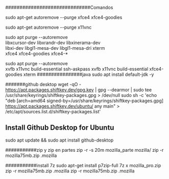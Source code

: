 ##############################Comandos


sudo apt-get autoremove --purge xfce4 xfce4-goodies

sudo apt-get autoremove --purge x11vnc

sudo apt purge --autoremove \
  libxcursor-dev libxrandr-dev libxinerama-dev \
  libxi-dev libgl1-mesa-dev libgl1-mesa-dri xterm \
  xfce4 xfce4-goodies xfce4-*

sudo apt purge --autoremove \
 xvfb x11vnc build-essential 
ssh-askpass xvfb x11vnc build-essential  xfce4-goodies xterm
################java
sudo apt install default-jdk -y 

#######github desktop
wget -qO - https://apt.packages.shiftkey.dev/gpg.key | gpg --dearmor | sudo tee /usr/share/keyrings/shiftkey-packages.gpg > /dev/null
sudo sh -c 'echo "deb [arch=amd64 signed-by=/usr/share/keyrings/shiftkey-packages.gpg] https://apt.packages.shiftkey.dev/ubuntu/ any main" > /etc/apt/sources.list.d/shiftkey-packages.list'
## Install Github Desktop for Ubuntu
sudo apt update && sudo apt install github-desktop


###########zip y zip en partes
zip -r -s 20m mozilla_parte mozilla/
zip -r mozilla75mb.zip .mozilla


###########install 7z
sudo apt-get install p7zip-full
7z x mozilla_pro.zip
zip -r mozilla75mb.zip .mozilla
zip -r mozilla75mb.zip .mozilla
